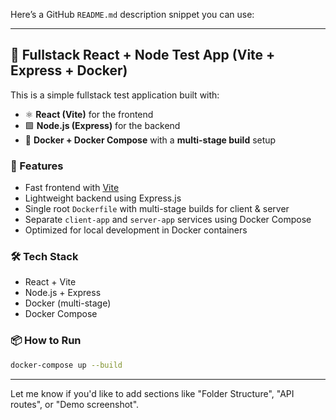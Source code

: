 Here’s a GitHub `README.md` description snippet you can use:

---

## 🚀 Fullstack React + Node Test App (Vite + Express + Docker)

This is a simple fullstack test application built with:

* ⚛️ **React (Vite)** for the frontend
* 🟩 **Node.js (Express)** for the backend
* 🐳 **Docker + Docker Compose** with a **multi-stage build** setup

### 🔧 Features

* Fast frontend with [Vite](https://vitejs.dev/)
* Lightweight backend using Express.js
* Single root `Dockerfile` with multi-stage builds for client & server
* Separate `client-app` and `server-app` services using Docker Compose
* Optimized for local development in Docker containers

### 🛠️ Tech Stack

* React + Vite
* Node.js + Express
* Docker (multi-stage)
* Docker Compose

### 📦 How to Run

```bash
docker-compose up --build
```

---

Let me know if you'd like to add sections like "Folder Structure", "API routes", or "Demo screenshot".

